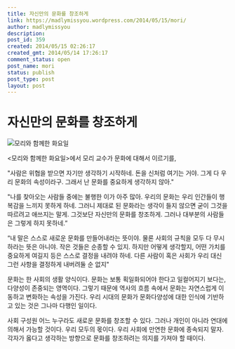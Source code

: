 ```yaml
---
title: 자신만의 문화를 창조하게
link: https://madlymissyou.wordpress.com/2014/05/15/mori/
author: madlymissyou
description: 
post_id: 359
created: 2014/05/15 02:26:17
created_gmt: 2014/05/14 17:26:17
comment_status: open
post_name: mori
status: publish
post_type: post
layout: post
---
```


# 자신만의 문화를 창조하게

![모리와 함께한 화요일](http://madlymissyou.files.wordpress.com/2014/05/ebaaa8eba6acec9980_ed95a8eabb98ed959c_ed9994ec9a94ec9dbc_eca484eab1b0eba6ac_eb8a90eb8280eca0902.jpg)

<모리와 함께한 화요일>에서 모리 교수가 문화에 대해서 이르기를,

"사람은 위협을 받으면 자기만 생각하기 시작하네. 돈을 신처럼 여기는 거야. 그게 다 우리 문화의 속성이라구. 그래서 난 문화를 중요하게 생각하지 않아."

"나를 찾아오는 사람들 중에는 불행한 이가 아주 많아. 우리의 문화는 우리 인간들이 행복감을 느끼지 못하게 하네. 그러니 제대로 된 문화라는 생각이 들지 않으면 굳이 그것을 따르려고 애쓰지는 말게. 그것보단 자신만의 문화를 창조하게. 그러나 대부분의 사람들은 그렇게 하지 못하네.”

“내 말은 스스로 새로운 문화를 만들어내라는 뜻이야. 물론 사회의 규칙을 모두 다 무시하라는 뜻은 아니야. 작은 것들은 순종할 수 있지. 하지만 어떻게 생각할지, 어떤 가치를 중요하게 여길지 등은 스스로 결정을 내려야 하네. 다른 사람이 혹은 사회가 우리 대신 그런 사항을 결정하게 내버려둘 순 없지"

문화는 한 사회의 생활 양식이다. 문화는 보통 획일화되어야 한다고 일컬어지기 보다는, 다양성이 존중되는 영역이다. 그렇기 때문에 역사의 흐름 속에서 문화는 자연스럽게 이동하고 변화하는 속성을 가진다. 우리 시대의 문화가 문화다양성에 대한 인식에 기반하고 있는 것은 그나마 다행인 일이다.

사회 구성원 어느 누구라도 새로운 문화를 창조할 수 있다. 그러나 개인이 아니라 연대에 의해서 가능할 것이다. 우리 모두의 몫이다. 우리 사회에 만연한 문화에 종속되지 말자. 각자가 옳다고 생각하는 방향으로 문화를 창조하려는 의지를 가져야 할 때이다.